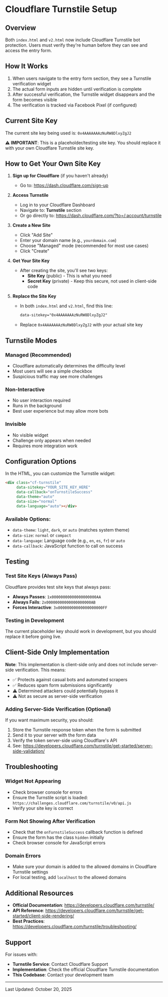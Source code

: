# Cloudflare Turnstile Setup

## Overview
Both `index.html` and `v2.html` now include Cloudflare Turnstile bot protection. Users must verify they're human before they can see and access the entry form.

## How It Works
1. When users navigate to the entry form section, they see a Turnstile verification widget
2. The actual form inputs are hidden until verification is complete
3. After successful verification, the Turnstile widget disappears and the form becomes visible
4. The verification is tracked via Facebook Pixel (if configured)

## Current Site Key
The current site key being used is: `0x4AAAAAAAzNuRW8DlxyZgJ2`

⚠️ **IMPORTANT**: This is a placeholder/testing site key. You should replace it with your own Cloudflare Turnstile site key.

## How to Get Your Own Site Key

1. **Sign up for Cloudflare** (if you haven't already)
   - Go to: https://dash.cloudflare.com/sign-up

2. **Access Turnstile**
   - Log in to your Cloudflare Dashboard
   - Navigate to: **Turnstile** section
   - Or go directly to: https://dash.cloudflare.com/?to=/:account/turnstile

3. **Create a New Site**
   - Click "Add Site"
   - Enter your domain name (e.g., `yourdomain.com`)
   - Choose "Managed" mode (recommended for most use cases)
   - Click "Create"

4. **Get Your Site Key**
   - After creating the site, you'll see two keys:
     - **Site Key** (public) - This is what you need
     - **Secret Key** (private) - Keep this secure, not used in client-side code

5. **Replace the Site Key**
   - In both `index.html` and `v2.html`, find this line:
     ```html
     data-sitekey="0x4AAAAAAAzNuRW8DlxyZgJ2"
     ```
   - Replace `0x4AAAAAAAzNuRW8DlxyZgJ2` with your actual site key

## Turnstile Modes

### Managed (Recommended)
- Cloudflare automatically determines the difficulty level
- Most users will see a simple checkbox
- Suspicious traffic may see more challenges

### Non-Interactive
- No user interaction required
- Runs in the background
- Best user experience but may allow more bots

### Invisible
- No visible widget
- Challenge only appears when needed
- Requires more integration work

## Configuration Options

In the HTML, you can customize the Turnstile widget:

```html
<div class="cf-turnstile" 
     data-sitekey="YOUR_SITE_KEY_HERE"
     data-callback="onTurnstileSuccess"
     data-theme="auto"
     data-size="normal"
     data-language="auto"></div>
```

### Available Options:
- `data-theme`: `light`, `dark`, or `auto` (matches system theme)
- `data-size`: `normal` or `compact`
- `data-language`: Language code (e.g., `en`, `es`, `fr`) or `auto`
- `data-callback`: JavaScript function to call on success

## Testing

### Test Site Keys (Always Pass)
Cloudflare provides test site keys that always pass:
- **Always Passes**: `1x00000000000000000000AA`
- **Always Fails**: `2x00000000000000000000AB`
- **Forces Interactive**: `3x00000000000000000000FF`

### Testing in Development
The current placeholder key should work in development, but you should replace it before going live.

## Client-Side Only Implementation

**Note**: This implementation is client-side only and does not include server-side verification. This means:
- ✅ Protects against casual bots and automated scrapers
- ✅ Reduces spam form submissions significantly
- ⚠️ Determined attackers could potentially bypass it
- ⚠️ Not as secure as server-side verification

### Adding Server-Side Verification (Optional)

If you want maximum security, you should:
1. Store the Turnstile response token when the form is submitted
2. Send it to your server with the form data
3. Verify the token server-side using Cloudflare's API
4. See: https://developers.cloudflare.com/turnstile/get-started/server-side-validation/

## Troubleshooting

### Widget Not Appearing
- Check browser console for errors
- Ensure the Turnstile script is loaded: `https://challenges.cloudflare.com/turnstile/v0/api.js`
- Verify your site key is correct

### Form Not Showing After Verification
- Check that the `onTurnstileSuccess` callback function is defined
- Ensure the form has the class `hidden` initially
- Check browser console for JavaScript errors

### Domain Errors
- Make sure your domain is added to the allowed domains in Cloudflare Turnstile settings
- For local testing, add `localhost` to the allowed domains

## Additional Resources

- **Official Documentation**: https://developers.cloudflare.com/turnstile/
- **API Reference**: https://developers.cloudflare.com/turnstile/get-started/client-side-rendering/
- **Best Practices**: https://developers.cloudflare.com/turnstile/troubleshooting/

## Support

For issues with:
- **Turnstile Service**: Contact Cloudflare Support
- **Implementation**: Check the official Cloudflare Turnstile documentation
- **This Codebase**: Contact your development team

---

Last Updated: October 20, 2025

